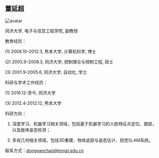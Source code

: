
## 董延超

![avatar](https://tongjiseemct.github.io/dyc.png)


同济大学, 电子与信息工程学院, 副教授

教育经历：

(1) 2008.10–2012.3, 熊本大学, 计算机科学, 博士

(2) 2005.9–2008.3, 同济大学, 控制理论与控制工程, 硕士

(3) 2001.9–2005.6, 同济大学, 自动化, 学士


科研与学术工作经历：

(1) 2016.12-至今, 同济大学

(3) 2012.4-2012.12, 熊本大学


科研方向：
 
1. 深度学习、机器学习相关领域，包括基于机器学习的人脸特征点定位、跟踪，以及肢体姿态检测；

2. 多视几何相关领域，包括3D重建、物体追踪与姿态估计、视觉SLAM系统。


联系方式：dongyanchao@tongji.edu.cn